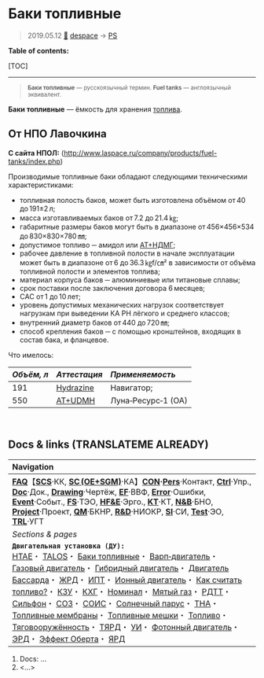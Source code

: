 # Баки топливные
> 2019.05.12 [🚀](../index/index.md) [despace](index.md) → [PS](ps.md)

**Table of contents:**

[TOC]

---

> <small>**Баки топливные** — русскоязычный термин. **Fuel tanks** — англоязычный эквивалент.</small>

**Баки топливные** — ёмкость для хранения [топлива](ps.md).



## От НПО Лавочкина
**C сайта НПОЛ:** (<http://www.laspace.ru/company/products/fuel-tanks/index.php>)

Производимые топливные баки обладают следующими техническими характеристиками:

   - топливная полость баков, может быть изготовлена объёмом от 40 до 191±2 л;
   - масса изготавливаемых баков от 7.2 до 21.4 ㎏;
   - габаритные размеры баков могут быть в диапазоне от 456×456×534 до 830×830×780 ㎜;
   - допустимое топливо ─ амидол или [АТ+НДМГ](nto_plus.md);
   - рабочее давление в топливной полости в начале эксплуатации может быть в диапазоне от 6 до 36.3 ㎏f/㎝² в зависимости от объёма топливной полости и элементов топлива;
   - материал корпуса баков ─ алюминиевые или титановые сплавы;
   - срок поставки после заключения договора 6 месяцев;
   - САС от 1 до 10 лет;
   - уровень допустимых механических нагрузок соответствует нагрузкам при выведении КА РН лёгкого и среднего классов;
   - внутренний диаметр баков от 440 до 720 ㎜;
   - способ крепления баков ─ с помощью кронштейнов, входящих в состав бака, и фланцевое.

Что имелось:

|*Объём, л*|*Аттестация*|*Применяемость*|
|:-|:-|:-|
|191|[Hydrazine](hydrazine.md)|Навигатор;|
|550|[AT+UDMH](nto_plus.md)|Луна‑Ресурс‑1 (ОА)|



<p style="page-break-after:always"> </p>

## Docs & links (TRANSLATEME ALREADY)
|Navigation|
|:-|
|**[FAQ](faq.md)**【**[SCS](scs.md)**·КК, **[SC (OE+SGM)](sc.md)**·КА】**[CON](contact.md)·[Pers](person.md)**·Контакт, **[Ctrl](control.md)**·Упр., **[Doc](doc.md)**·Док., **[Drawing](drawing.md)**·Чертёж, **[EF](ef.md)**·ВВФ, **[Error](error.md)**·Ошибки, **[Event](event.md)**·Событ., **[FS](fs.md)**·ТЭО, **[HF&E](hfe.md)**·Эрго., **[KT](kt.md)**·КТ, **[N&B](nnb.md)**·БНО, **[Project](project.md)**·Проект, **[QM](qm.md)**·БКНР, **[R&D](rnd.md)**·НИОКР, **[SI](si.md)**·СИ, **[Test](test.md)**·ЭО, **[TRL](trl.md)**·УГТ|
|*Sections & pages*|
|**`Двигательная установка (ДУ):`**<br> [HTAE](htae.md)・ [TALOS](talos.md)・ [Баки топливные](fuel_tank.md)・ [Варп‑двигатель](ps.md)・ [Газовый двигатель](ps.md)・ [Гибридный двигатель](гбрд.md)・ [Двигатель Бассарда](ps.md)・ [ЖРД](ps.md)・ [ИПТ](ing.md)・ [Ионный двигатель](иод.md)・ [Как считать топливо?](si.md)・ [КЗУ](cinu.md)・ [КХГ](cgs.md)・ [Номинал](nominal.md)・ [Мятый газ](exhsteam.md)・ [РДТТ](ps.md)・ [Сильфон](сильфон.md)・ [СОЗ](соз.md)・ [СОИС](соис.md)・ [Солнечный парус](солнечный_парус.md)・ [ТНА](turbopump.md)・ [Топливные мембраны](топливные_мембраны.md)・ [Топливные мешки](топливные_мешки.md)・ [Топливо](ps.md)・ [Тяговооружённость](ttwr.md)・ [ТЯРД](тярд.md)・ [УИ](ps.md)・ [Фотонный двигатель](фотонный_двигатель.md)・ [ЭРД](ps.md)・ [Эффект Оберта](oberth_eff.md)・ [ЯРД](ps.md)|

   1. Docs: …
   1. <…>

